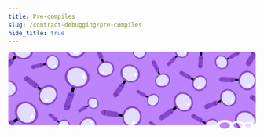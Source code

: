 ```yaml
---
title: Pre-compiles
slug: /contract-debugging/pre-compiles
hide_title: true
---
```


![Magnifying Glass Title Picture](/img/title/magnifying-glass.svg)
